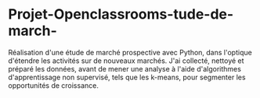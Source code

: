# Projet-Openclassrooms-tude-de-march-
Réalisation d'une étude de marché prospective avec Python, dans l'optique d'étendre les activités sur de nouveaux marchés. J'ai collecté, nettoyé et préparé les données, avant de mener une analyse à l'aide d'algorithmes d'apprentissage non supervisé, tels que les k-means, pour segmenter les opportunités de croissance.

